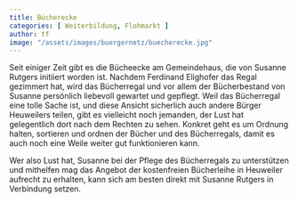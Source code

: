 ```yaml
---
title: Bücherecke
categories: [ Weiterbildung, Flohmarkt ]
author: tf
image: "/assets/images/buergernetz/buecherecke.jpg"
---
```


Seit einiger Zeit gibt es die Bücheecke am Gemeindehaus, die von Susanne Rutgers initiiert worden ist. Nachdem Ferdinand Elighofer das Regal gezimmert hat, wird das Bücherregal und vor allem der Bücherbestand von Susanne persönlich liebevoll gewartet und gepflegt. Weil das Bücherregal eine tolle Sache ist, und diese Ansicht sicherlich auch andere Bürger Heuweilers teilen, gibt es vielleicht noch jemanden, der Lust hat gelegentlich dort nach dem Rechten zu sehen. Konkret geht es um Ordnung halten, sortieren und ordnen der Bücher und des Bücherregals, damit es auch noch eine Weile weiter gut funktionieren kann.

Wer also Lust hat, Susanne bei der Pflege des Bücherregals zu unterstützen und mithelfen mag das Angebot der kostenfreien Bücherleihe in Heuweiler aufrecht zu erhalten, kann sich am besten direkt mit Susanne Rutgers in Verbindung setzen.

